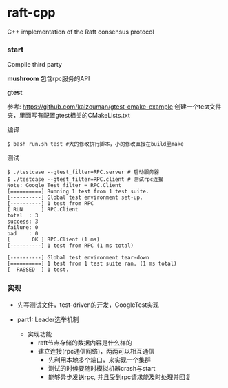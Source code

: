 # raft-cpp
C++ implementation of the Raft consensus protocol

### start
Compile third party

**mushroom**
包含rpc服务的API

**gtest**

参考: https://github.com/kaizouman/gtest-cmake-example
创建一个test文件夹，里面写有配置gtest相关的CMakeLists.txt

编译
```shell
$ bash run.sh test #大的修改执行脚本，小的修改直接在build里make
```
测试
```shell
$ ./testcase --gtest_filter=RPC.server # 启动服务器
$ ./testcase --gtest_filter=RPC.client # 测试rpc连接
Note: Google Test filter = RPC.Client
[==========] Running 1 test from 1 test suite.
[----------] Global test environment set-up.
[----------] 1 test from RPC
[ RUN      ] RPC.Client
total  : 3
success: 3
failure: 0
bad    : 0
[       OK ] RPC.Client (1 ms)
[----------] 1 test from RPC (1 ms total)

[----------] Global test environment tear-down
[==========] 1 test from 1 test suite ran. (1 ms total)
[  PASSED  ] 1 test.

```


### 实现
- 先写测试文件，test-driven的开发，GoogleTest实现

- part1: Leader选举机制
  - 实现功能
    - raft节点存储的数据内容是什么样的
    - 建立连接(rpc通信网络)，两两可以相互通信
      - 先利用本地多个端口，来实现一个集群
      - 测试的时候要随时模拟机器crash与start
      - 能够异步发送rpc, 并且受到rpc请求能及时处理并回复